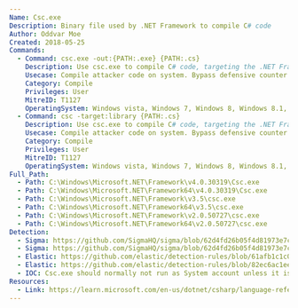 ```yaml
---
Name: Csc.exe
Description: Binary file used by .NET Framework to compile C# code
Author: Oddvar Moe
Created: 2018-05-25
Commands:
  - Command: csc.exe -out:{PATH:.exe} {PATH:.cs}
    Description: Use csc.exe to compile C# code, targeting the .NET Framework, stored in the specified .cs file and output the compiled version to the specified .exe path.
    Usecase: Compile attacker code on system. Bypass defensive counter measures.
    Category: Compile
    Privileges: User
    MitreID: T1127
    OperatingSystem: Windows vista, Windows 7, Windows 8, Windows 8.1, Windows 10, Windows 11
  - Command: csc -target:library {PATH:.cs}
    Description: Use csc.exe to compile C# code, targeting the .NET Framework, stored in the specified .cs file and output the compiled version to a DLL file with the same name.
    Usecase: Compile attacker code on system. Bypass defensive counter measures.
    Category: Compile
    Privileges: User
    MitreID: T1127
    OperatingSystem: Windows vista, Windows 7, Windows 8, Windows 8.1, Windows 10, Windows 11
Full_Path:
  - Path: C:\Windows\Microsoft.NET\Framework\v4.0.30319\Csc.exe
  - Path: C:\Windows\Microsoft.NET\Framework64\v4.0.30319\Csc.exe
  - Path: C:\Windows\Microsoft.NET\Framework\v3.5\csc.exe
  - Path: C:\Windows\Microsoft.NET\Framework64\v3.5\csc.exe
  - Path: C:\Windows\Microsoft.NET\Framework\v2.0.50727\csc.exe
  - Path: C:\Windows\Microsoft.NET\Framework64\v2.0.50727\csc.exe
Detection:
  - Sigma: https://github.com/SigmaHQ/sigma/blob/62d4fd26b05f4d81973e7c8e80d7c1a0c6a29d0e/rules/windows/process_creation/proc_creation_win_csc_susp_parent.yml
  - Sigma: https://github.com/SigmaHQ/sigma/blob/62d4fd26b05f4d81973e7c8e80d7c1a0c6a29d0e/rules/windows/process_creation/proc_creation_win_csc_susp_folder.yml
  - Elastic: https://github.com/elastic/detection-rules/blob/61afb1c1c0c3f50637b1bb194f3e6fb09f476e50/rules/windows/defense_evasion_dotnet_compiler_parent_process.toml
  - Elastic: https://github.com/elastic/detection-rules/blob/82ec6ac1eeb62a1383792719a1943b551264ed16/rules/windows/defense_evasion_execution_msbuild_started_unusal_process.toml
  - IOC: Csc.exe should normally not run as System account unless it is used for development.
Resources:
  - Link: https://learn.microsoft.com/en-us/dotnet/csharp/language-reference/compiler-options/
---
```


